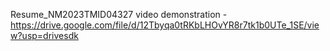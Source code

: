  Resume_NM2023TMID04327
 video demonstration -https://drive.google.com/file/d/12Tbyqa0tRKbLHOvYR8r7tk1b0UTe_1SE/view?usp=drivesdk
